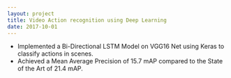 ```yaml
---
layout: project
title: Video Action recognition using Deep Learning
date: 2017-10-01
---
```

- Implemented a Bi-Directional LSTM Model on VGG16 Net using Keras to classify actions in scenes.
- Achieved a Mean Average Precision of 15.7 mAP compared to the State of the Art of 21.4 mAP.
